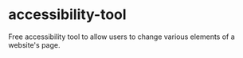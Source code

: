 # accessibility-tool
Free accessibility tool to allow users to change various elements of a website's page.
